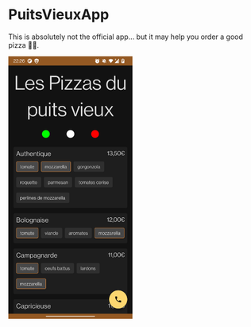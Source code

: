 # PuitsVieuxApp

This is absolutely not the official app... but it may help you order a good pizza 🤷‍♂️.

<img src="/art/demo.png" width="250"/>
